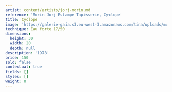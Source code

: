 ```yaml
---
artist: content/artists/jorj-morin.md
reference: 'Morin Jorj Estampe Tapisserie, Cyclope'
title: Cyclope
image: 'https://galerie-gaia.s3.eu-west-3.amazonaws.com/tina/uploads/morin-jorj-estampe-tapisserie/GALERIE GAIA.J.MORIN.CYCLOPE.29x19.jpg'
technique: Eau forte 17/50
dimensions:
  height: 30
  width: 20
  depth: null
description: '1978'
price: 150
sold: false
contextual: true
fields: []
styles: []
weight: 0
---
```


